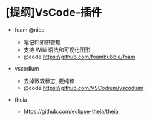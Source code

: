 # [提纲]VsCode-插件

- foam @nice
  - 笔记和知识管理
  - 支持 Wiki 语法和可视化图形
  - @code https://github.com/foambubble/foam

- vscodium
  - 去掉微软标志, 更纯粹
  - @code https://github.com/VSCodium/vscodium

- theia
  - https://github.com/eclipse-theia/theia